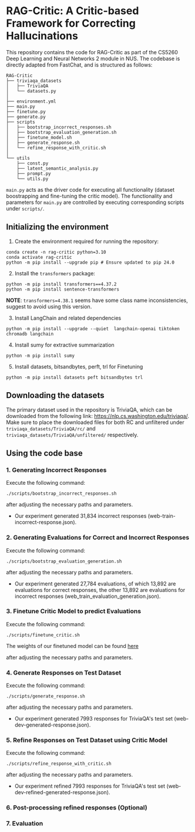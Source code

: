 # RAG-Critic: A Critic-based Framework for Correcting Hallucinations

This repository contains the code for RAG-Critic as part of the CS5260 Deep Learning and Neural Networks 2 module in NUS. The codebase is directly adapted from FastChat, and is structured as follows:

```
RAG-Critic
├── triviaqa_datasets
│   ├── TriviaQA
│   └── datasets.py
│
├── environment.yml
├── main.py
├── finetune.py
├── generate.py
├── scripts
│   ├── bootstrap_incorrect_responses.sh
│   ├── bootstrap_evaluation_generation.sh
│   ├── finetune_model.sh
│   ├── generate_response.sh
│   └── refine_response_with_critic.sh
│
└── utils
    ├── const.py
    ├── latent_semantic_analysis.py
    ├── prompt.py
    └── utils.py
```

`main.py` acts as the driver code for executing all functionality (dataset boostrapping and fine-tuning the critic model). The functionality and parameters for `main.py` are controlled by executing corresponding scripts under `scripts/`.

## Initializing the environment

1. Create the environment required for running the repository:

```
conda create -n rag-critic python=3.10
conda activate rag-critic
python -m pip install --upgrade pip # Ensure updated to pip 24.0
```

2. Install the `transformers` package:

```
python -m pip install transformers==4.37.2
python -m pip install sentence-transformers
```

**NOTE**: `transformers=4.38.1` seems have some class name inconsistencies, suggest to avoid using this version.

3. Install LangChain and related dependencies

```
python -m pip install --upgrade --quiet  langchain-openai tiktoken chromadb langchain
```

4. Install sumy for extractive summarization

```
python -m pip install sumy
```

5. Install datasets, bitsandbytes, perft, trl for Finetuning

```
python -m pip install datasets peft bitsandbytes trl
```

## Downloading the datasets

The primary dataset used in the repository is TriviaQA, which can be downloaded from the following link: https://nlp.cs.washington.edu/triviaqa/. Make sure to place the downloaded files for both RC and unfiltered under `triviaqa_datasets/TriviaQA/rc/` and `triviaqa_datasets/TriviaQA/unfiltered/` respectively.

## Using the code base

### 1. Generating Incorrect Responses

Execute the following command:

```
./scripts/bootstrap_incorrect_responses.sh
```

after adjusting the necessary paths and parameters.
- Our experiment generated 31,834 incorrect responses (web-train-incorrect-response.json).

### 2. Generating Evaluations for Correct and Incorrect Responses

Execute the following command:

```
./scripts/bootstrap_evaluation_generation.sh
```

after adjusting the necessary paths and parameters.
- Our experiment generated 27,784 evaluations, of which 13,892 are evaluations for correct responses, the other 13,892 are evaluations for incorrect responses (web_train_evaluation_generation.json).

### 3. Finetune Critic Model to predict Evaluations

Execute the following command:

```
./scripts/finetune_critic.sh
```

The weights of our finetuned model can be found [here](https://drive.google.com/drive/folders/1vum8GMIHifRrynfsEBBOppXEOyGXE8pV?usp=sharing)

after adjusting the necessary paths and parameters.

### 4. Generate Responses on Test Dataset

Execute the following command:

```
./scripts/generate_response.sh
```

after adjusting the necessary paths and parameters.
- Our experiment generated 7993 responses for TriviaQA's test set (web-dev-generated-response.json).

### 5. Refine Responses on Test Dataset using Critic Model

Execute the following command:

```
./scripts/refine_response_with_critic.sh
```

after adjusting the necessary paths and parameters.
- Our experiment refined 7993 responses for TriviaQA's test set (web-dev-refined-generated-response.json).

### 6. Post-processing refined responses (Optional)

### 7. Evaluation

